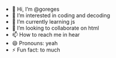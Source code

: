 - 👋 Hi, I’m @goreges 
- 👀 I’m interested in coding and decoding
- 🌱 I’m currently learning js
- 💞️ I’m looking to collaborate on html
- 📫 How to reach me in hear
- 😄 Pronouns: yeah
- ⚡ Fun fact: to much

<!---
goreges/goreges is a ✨ special ✨ repository because its `README.md` (this file) appears on your GitHub profile.
You can click the Preview link to take a look at your changes.
--->
